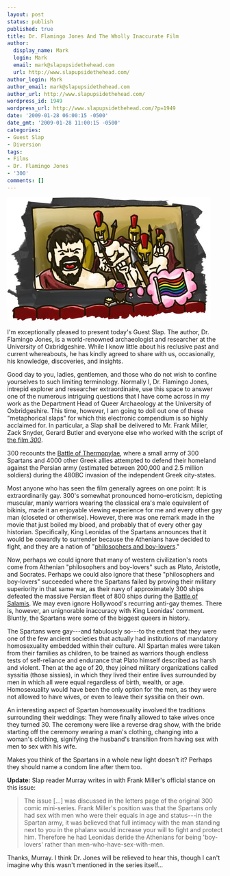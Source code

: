 ```yaml
---
layout: post
status: publish
published: true
title: Dr. Flamingo Jones And The Wholly Inaccurate Film
author:
  display_name: Mark
  login: Mark
  email: mark@slapupsidethehead.com
  url: http://www.slapupsidethehead.com/
author_login: Mark
author_email: mark@slapupsidethehead.com
author_url: http://www.slapupsidethehead.com/
wordpress_id: 1949
wordpress_url: http://www.slapupsidethehead.com/?p=1949
date: '2009-01-28 06:00:15 -0500'
date_gmt: '2009-01-28 11:00:15 -0500'
categories:
- Guest Slap
- Diversion
tags:
- Films
- Dr. Flamingo Jones
- '300'
comments: []
---
```

![THIS... IS... A REALLY GAY MOVIE](/wp-content/media/2009/01/spartans.jpg "THIS... IS... A REALLY GAY MOVIE")

I'm exceptionally pleased to present today's Guest Slap. The author, Dr. Flamingo Jones, is a world-renowned archaeologist and researcher at the University of Oxbridgeshire. While I know little about his reclusive past and current whereabouts, he has kindly agreed to share with us, occasionally, his knowledge, discoveries, and insights.

Good day to you, ladies, gentlemen, and those who do not wish to confine yourselves to such limiting terminology. Normally I, Dr. Flamingo Jones, intrepid explorer and researcher extraordinaire, use this space to answer one of the numerous intriguing questions that I have come across in my work as the Department Head of Queer Archaeology at the University of Oxbridgeshire. This time, however, I am going to doll out one of these "metaphorical slaps" for which this electronic compendium is so highly acclaimed for. In particular, a Slap shall be delivered to Mr. Frank Miller, Zack Snyder, Gerard Butler and everyone else who worked with the script of [the film _300_](http://www.imdb.com/title/tt0416449/ "Not to be confused with ").

300 recounts the [Battle of Thermopylae](http://en.wikipedia.org/wiki/Battle_of_Thermopylae "Which, despite popular claims to the contrary, is pronouncable."), where a small army of 300 Spartans and 4000 other Greek allies attempted to defend their homeland against the Persian army (estimated between 200,000 and 2.5 million soldiers) during the 480BC invasion of the independent Greek city-states.

Most anyone who has seen the film generally agrees on one point: It is extraordinarily gay. 300's somewhat pronounced homo-eroticism, depicting muscular, manly warriors wearing the classical era's male equivalent of bikinis, made it an enjoyable viewing experience for me and every other gay man (closeted or otherwise). However, there was one remark made in the movie that just boiled my blood, and probably that of every other gay historian. Specifically, King Leonidas of the Spartans announces that it would be cowardly to surrender because the Athenians have decided to fight, and they are a nation of "[philosophers and boy-lovers](http://www.imdb.com/title/tt0416449/quotes "So dismissive...")."

Now, perhaps we could ignore that many of western civilization's roots come from Athenian "philosophers and boy-lovers" such as Plato, Aristotle, and Socrates.  Perhaps we could also ignore that these "philosophers and boy-lovers" succeeded where the Spartans failed by proving their military superiority in that same war, as their navy of approximately 300 ships defeated the massive Persian fleet of 800 ships during the [Battle of Salamis](http://en.wikipedia.org/wiki/Battle_of_Salamis "This should provide ample evidence, at least until someone renders this Wikipedia page inacurate."). We may even ignore Hollywood's recurring anti-gay themes. There is, however, an unignorable inaccuracy with King Leonidas' comment. Bluntly, the Spartans were some of the biggest queers in history.

The Spartans were gay---and fabulously so---to the extent that they were one of the few ancient societies that actually had institutions of mandatory homosexuality embedded within their culture. All Spartan males were taken from their families as children, to be trained as warriors though endless tests of self-reliance and endurance that Plato himself described as harsh and violent. Then at the age of 20, they joined military organizations called syssitia (those sissies), in which they lived their entire lives surrounded by men in which all were equal regardless of birth, wealth, or age. Homosexuality would have been the only option for the men, as they were not allowed to have wives, or even to leave their syssitia on their own.

An interesting aspect of Spartan homosexuality involved the traditions surrounding their weddings: They were finally allowed to take wives once they turned 30. The ceremony were like a reverse drag show, with the bride starting off the ceremony wearing a man's clothing, changing into a woman's clothing, signifying the husband's transition from having sex with men to sex with his wife.

Makes you think of the Spartans in a whole new light doesn't it? Perhaps they should name a condom line after them too.

**Update:** Slap reader Murray writes in with Frank Miller's official stance on this issue:

> The issue [...] was discussed in the letters page of the original 300 comic mini-series. Frank Miller's position was that the Spartans only had sex with men who were their equals in age and status---in the Spartan army, it was believed that full intimacy with the man standing next to you in the phalanx would increase your will to fight and protect him. Therefore he had Leonidas deride the Athenians for being 'boy-lovers' rather than men-who-have-sex-with-men.

Thanks, Murray. I think Dr. Jones will be relieved to hear this, though I can't imagine why this wasn't mentioned in the series itself...

